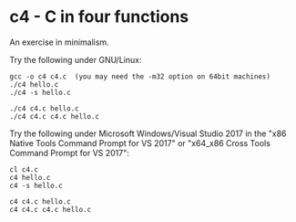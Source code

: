 c4 - C in four functions
========================

An exercise in minimalism.

Try the following under GNU/Linux:

    gcc -o c4 c4.c  (you may need the -m32 option on 64bit machines)
    ./c4 hello.c
    ./c4 -s hello.c
    
    ./c4 c4.c hello.c
    ./c4 c4.c c4.c hello.c


Try the following under Microsoft Windows/Visual Studio 2017 in the "x86 Native Tools Command Prompt for VS 2017" or "x64_x86 Cross Tools Command Prompt for VS 2017":

    cl c4.c
    c4 hello.c
    c4 -s hello.c
    
    c4 c4.c hello.c
    c4 c4.c c4.c hello.c

